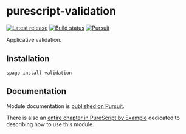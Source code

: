 # purescript-validation

[![Latest release](http://img.shields.io/github/release/purescript/purescript-validation.svg)](https://github.com/purescript/purescript-validation/releases)
[![Build status](https://github.com/purescript/purescript-validation/workflows/CI/badge.svg?branch=master)](https://github.com/purescript/purescript-validation/actions?query=workflow%3ACI+branch%3Amaster)
[![Pursuit](https://pursuit.purescript.org/packages/purescript-validation/badge)](https://pursuit.purescript.org/packages/purescript-validation)

Applicative validation.

## Installation

```
spago install validation
```

## Documentation

Module documentation is [published on Pursuit](http://pursuit.purescript.org/packages/purescript-validation).

There is also an [entire chapter in PureScript by Example](https://book.purescript.org/chapter7.html#applicative-validation-1) dedicated to describing how to use this module.

